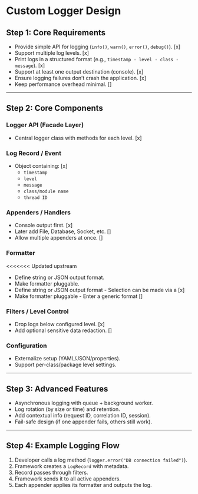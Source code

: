 # Custom Logger Design

## Step 1: Core Requirements

- Provide simple API for logging (`info()`, `warn()`, `error()`, `debug()`). [x]
- Support multiple log levels. [x]
- Print logs in a structured format (e.g., `timestamp - level - class - message`). [x]
- Support at least one output destination (console). [x]
- Ensure logging failures don’t crash the application. [x]
- Keep performance overhead minimal. []

---

## Step 2: Core Components

### Logger API (Facade Layer)
-  Central logger class with methods for each level. [x]

### Log Record / Event
- Object containing: [x]
  - `timestamp`
  - `level`
  - `message`
  - `class/module name`
  - `thread ID`

### Appenders / Handlers
- Console output first. [x]
- Later add File, Database, Socket, etc. []
- Allow multiple appenders at once. []

### Formatter
<<<<<<< Updated upstream
- Define string or JSON output format.
- Make formatter pluggable.
- Define string or JSON output format - Selection can be made via a [x] 
- Make formatter pluggable - Enter a generic format []

### Filters / Level Control
- Drop logs below configured level. [x]
- Add optional sensitive data redaction. []

### Configuration
- Externalize setup (YAML/JSON/properties).
- Support per-class/package level settings.

---

## Step 3: Advanced Features

- Asynchronous logging with queue + background worker.
- Log rotation (by size or time) and retention.
- Add contextual info (request ID, correlation ID, session).
- Fail-safe design (if one appender fails, others still work).

---

## Step 4: Example Logging Flow

1. Developer calls a log method (`logger.error("DB connection failed")`).
2. Framework creates a `LogRecord` with metadata.
3. Record passes through filters.
4. Framework sends it to all active appenders.
5. Each appender applies its formatter and outputs the log.
